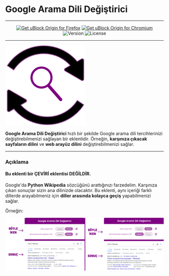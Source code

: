 # Google Arama Dili Değiştirici

---

<p align="center">
<a href="https://addons.mozilla.org/en-US/firefox/addon/google-search-language-changer/"><img src="https://user-images.githubusercontent.com/585534/107280546-7b9b2a00-6a26-11eb-8f9f-f95932f4bfec.png" alt="Get uBlock Origin for Firefox"></a> 
<a href="https://chrome.google.com/webstore/detail/google-search-language-ch/nklmaonpgdnlhmkppobhjeddgmmfdpmm"><img src="https://user-images.githubusercontent.com/585534/107280622-91a8ea80-6a26-11eb-8d07-77c548b28665.png" alt="Get uBlock Origin for Chromium"></a>
<br>
<img src="https://img.shields.io/badge/Version-v1.0-orange" alt="Version">
<img src="https://img.shields.io/badge/License-MIT-green" alt="License">
</p>

---

<img src="../images/Google-Search-Language-Changer-Logo.png" width=256>

**Google Arama Dili Değiştirici** hızlı bir şekilde Google arama dili tercihlerinizi değiştirebilmenizi sağlayan bir eklentidir. Örneğin, **karşınıza çıkacak sayfaların dilini** ve **web arayüz dilini** değiştirebilmenizi sağlar.

---

### Açıklama

#### Bu eklenti bir ÇEVİRİ eklentisi DEĞİLDİR.

Google'da **Python Wikipedia** sözcüğünü arattığınızı farzedelim. Karşınıza çıkan sonuçlar sizin ana dilinizde olacaktır. Bu eklenti, aynı içeriği farklı dillerde arayabilmeniz için **diller arasında kolayca geçiş** yapabilmenizi sağlar.

Örneğin:

![Python-Wikipedia-English-And-Turkish Image](../images/Python-Wikipedia-English-And-Turkish-TR.png)
